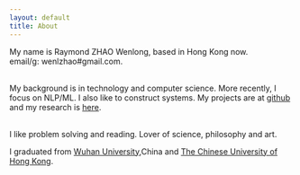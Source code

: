 ```yaml
---
layout: default
title: About
---
```

My name is Raymond ZHAO Wenlong, based in Hong Kong now.  
email/g: wenlzhao#gmail.com.  
<br> 

My background is in technology and computer science.  More recently, I focus on NLP/ML.  I also like to construct systems.  My projects are at [github](https://github.com/muyun) and my research is [here](http://muyun.github.io/research/).  
<br> 

I like problem solving and reading.  Lover of science, philosophy and art. 
<br> 

I graduated from [Wuhan University](https://en.whu.edu.cn/),China and [The Chinese University of Hong Kong](http://www.cuhk.edu.hk/english/index.html).    
<br> 
 



